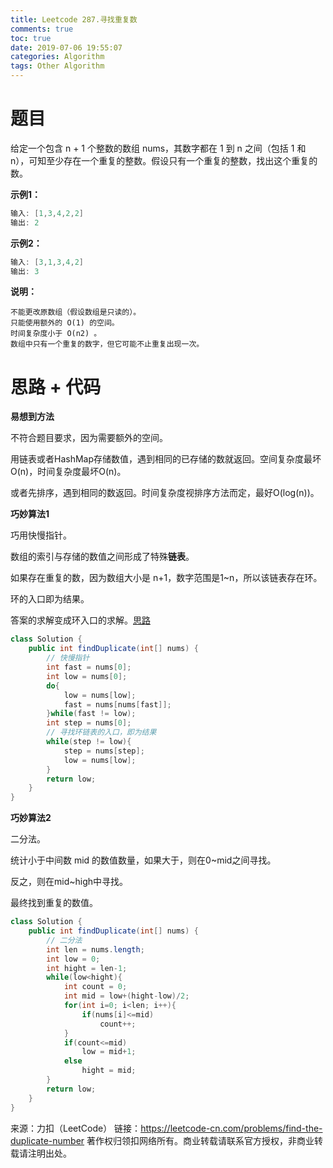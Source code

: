 ```yaml
---
title: Leetcode 287.寻找重复数
comments: true
toc: true
date: 2019-07-06 19:55:07
categories: Algorithm
tags: Other Algorithm
---
```


# 题目

给定一个包含 n + 1 个整数的数组 nums，其数字都在 1 到 n 之间（包括 1 和 n），可知至少存在一个重复的整数。假设只有一个重复的整数，找出这个重复的数。

**示例1：**
```java
输入: [1,3,4,2,2]
输出: 2
```
**示例2：**
```java
输入: [3,1,3,4,2]
输出: 3
```
**说明：**
```
不能更改原数组（假设数组是只读的）。
只能使用额外的 O(1) 的空间。
时间复杂度小于 O(n2) 。
数组中只有一个重复的数字，但它可能不止重复出现一次。
```

# 思路 + 代码

**易想到方法**

不符合题目要求，因为需要额外的空间。

用链表或者HashMap存储数值，遇到相同的已存储的数就返回。空间复杂度最坏O(n)，时间复杂度最坏O(n)。

或者先排序，遇到相同的数返回。时间复杂度视排序方法而定，最好O(log(n))。


**巧妙算法1**

巧用快慢指针。

数组的索引与存储的数值之间形成了特殊**链表**。

如果存在重复的数，因为数组大小是 n+1，数字范围是1~n，所以该链表存在环。

环的入口即为结果。

答案的求解变成环入口的求解。[思路](https://blog.csdn.net/fynjy/article/details/47440049)

```java
class Solution {
    public int findDuplicate(int[] nums) {
        // 快慢指针
        int fast = nums[0];
        int low = nums[0];
        do{
            low = nums[low];
            fast = nums[nums[fast]];
        }while(fast != low);
        int step = nums[0];
        // 寻找环链表的入口，即为结果
        while(step != low){
            step = nums[step];
            low = nums[low];
        }
        return low;
    }
}
```

**巧妙算法2**

二分法。

统计小于中间数 mid 的数值数量，如果大于，则在0~mid之间寻找。

反之，则在mid~high中寻找。

最终找到重复的数值。

```java
class Solution {
    public int findDuplicate(int[] nums) {
        // 二分法
        int len = nums.length;
        int low = 0;
        int hight = len-1;
        while(low<hight){
            int count = 0;
            int mid = low+(hight-low)/2;
            for(int i=0; i<len; i++){
                if(nums[i]<=mid)
                    count++;
            }
            if(count<=mid)
                low = mid+1;
            else
                hight = mid;
        }
        return low;
    }
}
```

来源：力扣（LeetCode）
链接：https://leetcode-cn.com/problems/find-the-duplicate-number
著作权归领扣网络所有。商业转载请联系官方授权，非商业转载请注明出处。
